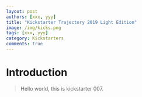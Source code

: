 ```yaml
---
layout: post
authors: [xxx, yyy]
title: "Kickstarter Trajectory 2019 Light Edition"
image: /img/kicks.png
tags: [xxx, yyy]
category: Kickstarters
comments: true
---
```


# Introduction

>Hello world, this is kickstarter 007.




